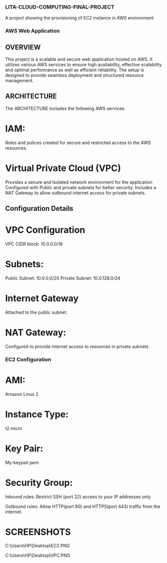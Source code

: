 ### LITA-CLOUD-COMPUTING-FINAL-PROJECT
 A project showing the provisioning of EC2 instance in AWS environment
 ### AWS Web Application
 ## OVERVIEW
 This project is a scalable and secure web application hosted on AWS. 
 It utilizes various AWS services to ensure high availability, effective scalability and optimal perfomrance as well as efficient reliability.
  The setup is designed to provide seamless deployment and structured resource management.
## ARCHITECTURE
The ARCHITECTURE includes the following AWS services:
# IAM:
Roles and polices created for secure and restricted access to the AWS resources.
# Virtual Private Cloud (VPC)
Provides a secure and Isolated network environment for the application
Configured with Public and private subnets for better security.
Includes a NAT Gateway to allow outbound internet access for private subnets.
## Configuration Details
# VPC Configuration
VPC CIDR block: 10.0.0.0/16
# Subnets:
Public Subnet: 10.0.0.0/20
Private Subnet: 10.0.128.0/24
# Internet Gateway
Attached to the public subnet.
# NAT Gateway:
Configured to provide internet access to resources in private subnets
### EC2 Configuration 
# AMI:
 Amazon Linux 2

# Instance Type: 
t2.micro

# Key Pair:
 My-keypair.pem

# Security Group:
Inbound rules:
 Restrict SSH (port 22) access to your IP addresses only


Outbound rules: 
Allow HTTP(port 80) and HTTPS(port 443) traffic from the internet.


# SCREENSHOTS
C:\Users\HP\Desktop\EC2.PNG


C:\Users\HP\Desktop\VPC.PNG
